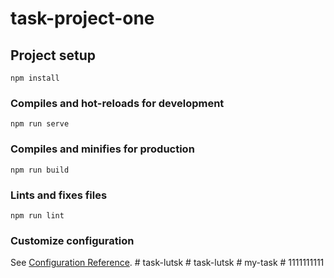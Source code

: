 # task-project-one

## Project setup
```
npm install
```

### Compiles and hot-reloads for development
```
npm run serve
```

### Compiles and minifies for production
```
npm run build
```

### Lints and fixes files
```
npm run lint
```

### Customize configuration
See [Configuration Reference](https://cli.vuejs.org/config/).
#   t a s k - l u t s k  
 #   t a s k - l u t s k  
 #   m y - t a s k  
 #   1 1 1 1 1 1 1 1 1 1  
 